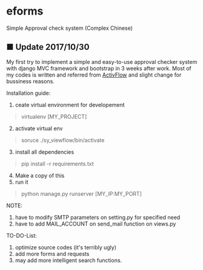 # eforms


Simple Approval check system (Complex Chinese)

## ■ Update 2017/10/30

My first try to implement a simple and easy-to-use approval checker system with django MVC framework and bootstrap in 3 weeks after work. Most of my codes is written and referred from [ActivFlow](https://github.com/faxad/ActivFlow) and slight change for bussiness reasons. 


Installation guide:
1. ceate virtual environment for developement
> virtualenv [MY_PROJECT]
2. activate virtual env
> soruce ./sy_viewflow/bin/activate
3. install all dependencies
> pip install -r requirements.txt
4. Make a copy of this 
5. run it
> python manage.py runserver [MY_IP:MY_PORT]

NOTE: 
1. have to modify SMTP parameters on setting.py for specified need
2. have to add MAIL_ACCOUNT on send_mail function on views.py

TO-DO-List:
1. optimize source codes (it's terribly ugly)
2. add more forms and requests
2. may add more intelligent search functions.
